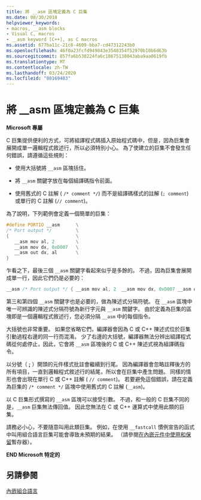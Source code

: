 ```yaml
---
title: 將 __asm 區塊定義為 C 巨集
ms.date: 08/30/2018
helpviewer_keywords:
- macros, __asm blocks
- Visual C, macros
- __asm keyword [C++], as C macros
ms.assetid: 677ba11c-21c8-4609-bba7-cd47312243b0
ms.openlocfilehash: 46f0a23fcfd949843e3548354f52970b10b6d63b
ms.sourcegitcommit: 857fa6b530224fa6c18675138043aba9aa0619fb
ms.translationtype: MT
ms.contentlocale: zh-TW
ms.lasthandoff: 03/24/2020
ms.locfileid: "80169483"
---
```

# <a name="defining-__asm-blocks-as-c-macros"></a>將 __asm 區塊定義為 C 巨集

**Microsoft 專屬**

C 巨集提供便利的方式，可將組譯程式碼插入原始程式碼中，但是，因為巨集會展開成單一邏輯程式敘述行，所以必須特別小心。 為了使建立的巨集不會發生任何錯誤，請遵循這些規則：

- 使用大括號將 `__asm` 區塊括住。

- 將 `__asm` 關鍵字放在每個組譯碼指令前面。

- 使用舊式的 C 註解 ( `/* comment */`) 而不是組譯碼樣式的註解 (`; comment`) 或單行的 C 註解 (`// comment`)。

為了說明，下列範例會定義一個簡單的巨集：

```cpp
#define PORTIO __asm      \
/* Port output */         \
{                         \
   __asm mov al, 2        \
   __asm mov dx, 0xD007   \
   __asm out dx, al       \
}
```

乍看之下，最後三個 `__asm` 關鍵字看起來似乎是多餘的。 不過，因為巨集會展開成單一行，因此它們仍是必要的：

```cpp
__asm /* Port output */ { __asm mov al, 2  __asm mov dx, 0xD007 __asm out dx, al }
```

第三和第四個 `__asm` 關鍵字也是必要的，做為陳述式分隔符號。 在 `__asm` 區塊中唯一可辨識的陳述式分隔符號為新行字元與 `__asm` 關鍵字。 由於定義為巨集的區塊即是一個邏輯程式敘述行，您必須分隔 `__asm` 中的每個指令。

大括號也非常重要。 如果您省略它們，編譯器會因為 C 或 C++ 陳述式位於巨集引動過程右邊的同一行而混淆。 少了右邊的大括號，編譯器無法分辨出組譯程式碼從何處停止，因此，它會將 `__asm` 區塊後的 C 或 C++ 陳述式視為組譯碼指令。

以分號（ **;** ）開頭的元件樣式批註會繼續到行尾。 因為編譯器會忽略註釋後方的所有項目，一直到邏輯程式敘述行的結尾，所以會在巨集中產生問題。 同樣的情形也會出現在單行 C 或 C++ 註解 ( `// comment`)。 若要避免這個錯誤，請在定義為巨集的 `/* comment */` 區塊中使用舊式的 C 註解 (`__asm`)。

以 C 巨集形式撰寫的 `__asm` 區塊可以接受引數。 不過，和一般的 C 巨集不同的是，`__asm` 巨集無法傳回值。 因此您無法在 C 或 C++ 運算式中使用此類的巨集。

請務必小心，不要隨意叫用此類巨集。 例如，在使用 `__fastcall` 慣例宣告的函式中叫用組合語言巨集可能會導致未預期的結果。 （請參閱[在內嵌元件中使用和保留](../../assembler/inline/using-and-preserving-registers-in-inline-assembly.md)暫存器）。

**END Microsoft 特定的**

## <a name="see-also"></a>另請參閱

[內嵌組合語言](../../assembler/inline/inline-assembler.md)<br/>
